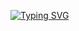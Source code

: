 [![Typing SVG](https://readme-typing-svg.herokuapp.com?font=Cascadia+Code&pause=1000&color=BEC8FF&width=435&lines=Cursors+repository)](https://discord.com/users/675661431848566806)